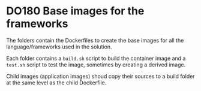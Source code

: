 # DO180 Base images for the frameworks

The folders contain the Dockerfiles to create the base images for all
the language/frameworks used in the solution.

Each folder contains a `build.sh` script to build the container image and a `test.sh` script to test the image, sometimes by creating a derived image.

Child images (application images) shoud copy their sources to a build folder at the same level as the child Dockerfile.

